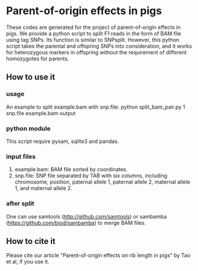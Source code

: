 # Parent-of-origin effects in pigs
These codes are generated for the project of parent-of-origin effects in pigs. We provide a python script to split F1 reads in the form of BAM file using tag SNPs. Its function is similar to SNPsplit. However, this python script takes the parental and offspring SNPs into consideration, and it works for heterozygous markers in offspring without the requirement of different homozygotes for parents.
## How to use it
### usage
An example to split example.bam with snp.file: python split_bam_pair.py 1 snp.file example.bam output
### python module
This script require pysam, sqlite3 and pandas.
### input files
1. example.bam: BAM file sorted by coordinates.
2. snp.file: SNP file separated by TAB with six columns, including chromosome, position, paternal allele 1, paternal allele 2, maternal allele 1, and maternal allele 2.
### after split
One can use samtools (http://github.com/samtools) or sambamba (https://github.com/biod/sambamba) to merge BAM files.
## How to cite it
Please cite our article "Parent-of-origin effects on rib length in pigs" by Tao et al, if you use it.
